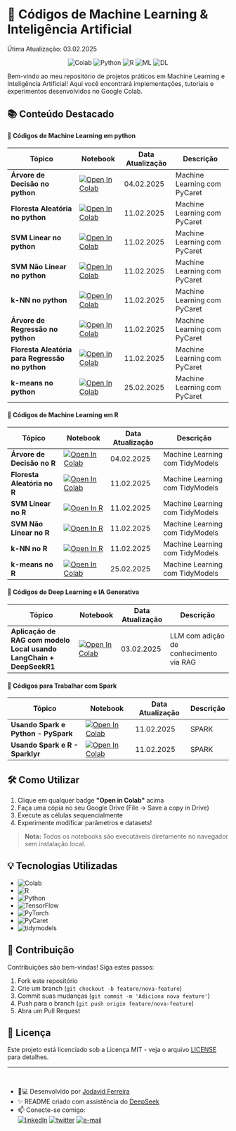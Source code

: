 # 🚀 Códigos de Machine Learning & Inteligência Artificial

Útima Atualização: 03.02.2025

<div align="center">
 <img src="https://img.shields.io/badge/Google%20Colab-F9AB00.svg?&style=for-the-badge&logo=google-colab&logoColor=white" alt="Colab">
<img src="https://img.shields.io/badge/Python-%233776AB.svg?&style=for-the-badge&logo=python&logoColor=white" alt="Python">
<img src="https://img.shields.io/badge/R-276DC3.svg?&style=for-the-badge&logo=r&logoColor=white" alt="R">
<img src="https://img.shields.io/badge/Machine%20Learning-%23FF6F00.svg?&style=for-the-badge&logo=google-colab&logoColor=white" alt="ML">
  <img src="https://img.shields.io/badge/Deep%20Learning-%230075A8.svg?&style=for-the-badge&logo=tensorflow&logoColor=white" alt="DL">
</div>

Bem-vindo ao meu repositório de projetos práticos em Machine Learning e Inteligência Artificial! Aqui você encontrará implementações, tutoriais e experimentos desenvolvidos no Google Colab.


## 📚 Conteúdo Destacado

#### 🔗 Códigos de Machine Learning em python

| Tópico | Notebook | Data Atualização |Descrição |
|--------|----------|-----------| -----------|
| **Árvore de Decisão no python** | [![Open In Colab](https://colab.research.google.com/assets/colab-badge.svg)](https://drive.google.com/file/d/1qy-qpTUZKYKqnYMsxdguV3apmYcp5_oh/view?usp=sharing) | 04.02.2025 |  Machine Learning com PyCaret |
| **Floresta Aleatória no python** | [![Open In Colab](https://colab.research.google.com/assets/colab-badge.svg)](https://drive.google.com/file/d/1FAbV9es6lZaNDO5AxIhPvnzcoIEJBBQI/view?usp=sharing) | 11.02.2025 |  Machine Learning com PyCaret |
| **SVM Linear no python** | [![Open In Colab](https://colab.research.google.com/assets/colab-badge.svg)](https://drive.google.com/file/d/1ZRGkFAW0kd2OcrJh2YQL1TC5iwzXVdDo/view?usp=sharing) | 11.02.2025 |  Machine Learning com PyCaret |
| **SVM Não Linear no python** | [![Open In Colab](https://colab.research.google.com/assets/colab-badge.svg)](https://drive.google.com/file/d/1_2pG3KQZSPq4GpRDZgvn6yRbz0cioR1b/view?usp=sharing) | 11.02.2025 |  Machine Learning com PyCaret |
| **k-NN no python** | [![Open In Colab](https://colab.research.google.com/assets/colab-badge.svg)](https://drive.google.com/file/d/1LphqukrRvRT76x2VusjEhwNWsatU-D2E/view?usp=sharing) | 11.02.2025 |  Machine Learning com PyCaret |
| **Árvore de Regressão no python** | [![Open In Colab](https://colab.research.google.com/assets/colab-badge.svg)](https://drive.google.com/file/d/18eaHfW706fjg_rumR3xs9HFHCfIbo_VJ/view?usp=sharing) | 11.02.2025 |  Machine Learning com PyCaret |
| **Floresta Aleatória para Regressão no python** | [![Open In Colab](https://colab.research.google.com/assets/colab-badge.svg)](https://drive.google.com/file/d/1-onGFb8-nwUqGy0DxLCmEue34kZLm9NH/view?usp=sharing) | 11.02.2025 |  Machine Learning com PyCaret |
| **k-means no python** | [![Open In Colab](https://colab.research.google.com/assets/colab-badge.svg)](https://drive.google.com/file/d/1OCvd40lyBetPAG33Q6JSviFIk7dbPVT4/view?usp=sharing) | 25.02.2025 |  Machine Learning com PyCaret |



#### 🔗 Códigos de Machine Learning em R

| Tópico | Notebook | Data Atualização |Descrição |
|--------|----------|-----------| -----------|
| **Árvore de Decisão no R** | [![Open In Colab](https://colab.research.google.com/assets/colab-badge.svg)](https://drive.google.com/file/d/1x7oiU-V7nive0-6nv0q81uQEtwIqKmd_/view?usp=sharing) | 04.02.2025 | Machine Learning com TidyModels |
| **Floresta Aleatória no R** | [![Open In Colab](https://colab.research.google.com/assets/colab-badge.svg)](https://drive.google.com/file/d/1P3ZaFB7jowHrXAyoWUdWaVr0Ot6BaHVK/view?usp=sharing) | 11.02.2025 | Machine Learning com TidyModels |
| **SVM Linear no R** | [![Open In R](https://img.shields.io/badge/R-276DC3.svg?&style=for-the-badge&logo=r&logoColor=white)](https://drive.google.com/file/d/18lrwHML2TFAEpk4W_eZ1cn4AUSEhewUC/view?usp=sharing) | 11.02.2025 | Machine Learning com TidyModels |
| **SVM Não Linear no R** | [![Open In R](https://img.shields.io/badge/R-276DC3.svg?&style=for-the-badge&logo=r&logoColor=white)](https://drive.google.com/file/d/1Q_BdM1Q89z-UM0nYXGJRpegLycaRxTr1/view?usp=sharing) | 11.02.2025 | Machine Learning com TidyModels |
| **k-NN no R** | [![Open In R](https://img.shields.io/badge/R-276DC3.svg?&style=for-the-badge&logo=r&logoColor=white)](https://drive.google.com/file/d/1mAeNjH75i-Ap9mVQStMCl11bhCEV5G5X/view?usp=sharing) | 11.02.2025 | Machine Learning com TidyModels |
| **k-means no R** | [![Open In Colab](https://colab.research.google.com/assets/colab-badge.svg)](https://drive.google.com/file/d/14RuxpZConbX1HiX1mwzQ2-LppKVbzZUr/view?usp=sharing) | 25.02.2025 | Machine Learning com TidyModels |



#### 🔗 Códigos de Deep Learning e IA Generativa

| Tópico | Notebook | Data Atualização |Descrição |
|--------|----------|-----------| -----------|
| **Aplicação de RAG com modelo Local usando LangChain + DeepSeekR1** | [![Open In Colab](https://colab.research.google.com/assets/colab-badge.svg)](https://colab.research.google.com/drive/1p_jjc-ifQUFJaRnMRB7TdfiPQTzM7L4z?usp=drive_link) |03.02.2025 | LLM com adição de conhecimento via RAG |

#### 🔗 Códigos para Trabalhar com Spark

| Tópico | Notebook | Data Atualização |Descrição |
|--------|----------|-----------| -----------|
| **Usando Spark e Python - PySpark** | [![Open In Colab](https://colab.research.google.com/assets/colab-badge.svg)](https://drive.google.com/file/d/1njFqZz_UYmz3LRUDkxV7fw_vSwZsn-3Y/view?usp=sharing) |11.02.2025 | SPARK |
| **Usando Spark e R - Sparklyr** | [![Open In Colab](https://colab.research.google.com/assets/colab-badge.svg)](https://drive.google.com/file/d/1SfLxTbNS5Eq9oToUFUxOCGHK3DantDzW/view?usp=sharing) |11.02.2025 | SPARK |



## 🛠️ Como Utilizar
1. Clique em qualquer badge **"Open in Colab"** acima
2. Faça uma cópia no seu Google Drive (File → Save a copy in Drive)
3. Execute as células sequencialmente
4. Experimente modificar parâmetros e datasets!

> **Nota:** Todos os notebooks são executáveis diretamente no navegador sem instalação local.

## 💡 Tecnologias Utilizadas
- <img src="https://img.shields.io/badge/Google%20Colab-F9AB00?logo=google-colab&logoColor=white" alt="Colab">
- <img src="https://img.shields.io/badge/R-276DC3?logo=r&logoColor=white" alt="R">
- <img src="https://img.shields.io/badge/Python-3.8%2B-blue?logo=python" alt="Python">
- <img src="https://img.shields.io/badge/TensorFlow-2.x-orange?logo=tensorflow" alt="TensorFlow">
- <img src="https://img.shields.io/badge/PyTorch-1.9+-red?logo=pytorch" alt="PyTorch">
- <img src="https://img.shields.io/badge/PyCaret-%2300A4E4?logo=PyCaret&logoColor=white" alt="PyCaret">
- <img src="https://img.shields.io/badge/tidymodels-%23276DC3?logo=r&logoColor=white" alt="tidymodels">

## 🤝 Contribuição

Contribuições são bem-vindas! Siga estes passos:

1. Fork este repositório
2. Crie um branch (`git checkout -b feature/nova-feature`)
3. Commit suas mudanças (`git commit -m 'Adiciona nova feature'`)
4. Push para o branch (`git push origin feature/nova-feature`)
5. Abra um Pull Request

## 📄 Licença
Este projeto está licenciado sob a Licença MIT - veja o arquivo [LICENSE](LICENSE) para detalhes.

---

<br/>

- 👨💻 Desenvolvido por [Jodavid Ferreira](https://jodavid.github.io/)
- ✨ README criado com assistência do [DeepSeek](https://deepseek.com/ai)
- 📫 Conecte-se comigo:  
 [![linkedIn](https://img.shields.io/badge/linkedIn-0077B5?logo=linkedin&logoColor=white)](https://www.linkedin.com/in/jodavidferreira/)   [![twitter](https://img.shields.io/badge/twitter-1DA1F2?logo=twitter&logoColor=white)](https://x.com/JodavidFerreira)
  [![e-mail](https://img.shields.io/badge/email-6a48ff?logo=protonmail&logoColor=white)](mailto:jodavid@protonmail.com)
